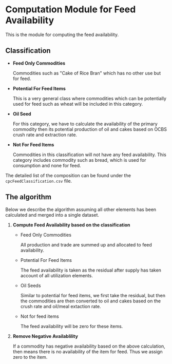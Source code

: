 # Computation Module for Feed Availability

This is the module for computing the feed availability.


## Classification

* **Feed Only Commodities**

  Commodities such as "Cake of Rice Bran" which has no other use but
  for feed. 

* **Potential For Feed Items**

  This is a very general class where commodities which can be
  potentially used for feed such as wheat will be included in this
  category. 

* **Oil Seed** 

  For this category, we have to calculate the availability of the
  primary commodity then its potential production of oil and cakes
  based on OCBS crush rate and extraction rate.

* **Not For Feed Items**

  Commodities in this classification will not have any feed
  availability. This category includes commodity such as bread, which
  is used for consumption and none for feed.



The detailed list of the composition can be found under the `cpcFeedClassification.csv` file.

## The algorithm

Below we describe the algorithm assuming all other elements has been
calculated and merged into a single dataset.

1. **Compute Feed Availability based on the classification**

   * Feed Only Commodities

      All production and trade are summed up and allocated to feed
      availability.

   * Potential For Feed Items

      The feed availability is taken as the residual after supply has
      taken account of all utilization elements.

   * Oil Seeds
 
      Similar to potential for feed items, we first take the residual,
      but then the commodities are then converted to oil and cakes
      based on the crush rate and oil/meal extaction rate.

   * Not for feed items

      The feed availability will be zero for these items.


2. **Remove Negative Availablility**

   If a commodity has negative availability based on the above
   calculation, then means there is no availability of the item for
   feed. Thus we assign zero to the item.